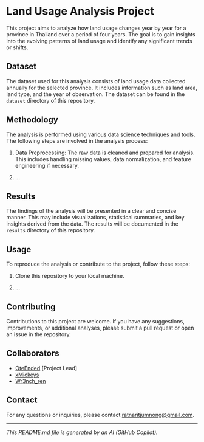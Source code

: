 # Land Usage Analysis Project

This project aims to analyze how land usage changes year by year for a province in Thailand over a period of four years. The goal is to gain insights into the evolving patterns of land usage and identify any significant trends or shifts.

## Dataset

The dataset used for this analysis consists of land usage data collected annually for the selected province. It includes information such as land area, land type, and the year of observation. The dataset can be found in the `dataset` directory of this repository.

## Methodology

The analysis is performed using various data science techniques and tools. The following steps are involved in the analysis process:

1. Data Preprocessing: The raw data is cleaned and prepared for analysis. This includes handling missing values, data normalization, and feature engineering if necessary.

2. ...

## Results

The findings of the analysis will be presented in a clear and concise manner. This may include visualizations, statistical summaries, and key insights derived from the data. The results will be documented in the `results` directory of this repository.

## Usage

To reproduce the analysis or contribute to the project, follow these steps:

1. Clone this repository to your local machine.

2. ...

## Contributing

Contributions to this project are welcome. If you have any suggestions, improvements, or additional analyses, please submit a pull request or open an issue in the repository.

## Collaborators

- [OteEnded](https://github.com/OteEnded) [Project Lead]
- [xMickeys](https://github.com/xMickeyS)
- [Wr3nch_ren](https://github.com/Wr3nch-ren)

## Contact

For any questions or inquiries, please contact ratnaritjumnong@gmail.com.

---

*This README.md file is generated by an AI (GitHub Copilot).*

